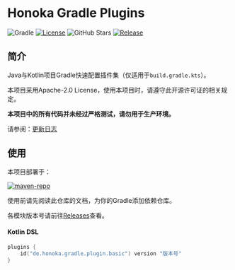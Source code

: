 # Honoka Gradle Plugins
![Gradle](https://img.shields.io/badge/Gradle-8.0-brightgreen?logo=Gradle)
[![License](https://img.shields.io/github/license/kosaka-bun/honoka-gradle-plugins?label=License&color=blue&logo=GitHub)](./LICENSE)
![GitHub Stars](https://img.shields.io/github/stars/kosaka-bun/honoka-gradle-plugins?label=Stars&logo=GitHub&style=flat)
[![Release](https://img.shields.io/github/release/kosaka-bun/honoka-gradle-plugins?label=Release&logo=GitHub)](../../releases)

## 简介
Java与Kotlin项目Gradle快速配置插件集（仅适用于`build.gradle.kts`）。

本项目采用Apache-2.0 License，使用本项目时，请遵守此开源许可证的相关规定。

**本项目中的所有代码并未经过严格测试，请勿用于生产环境。**

请参阅：[更新日志](./docs/changelog.md)

## 使用
本项目部署于：

[![maven-repo](https://github-readme-stats.vercel.app/api/pin/?username=kosaka-bun&repo=maven-repo)](https://github.com/kosaka-bun/maven-repo)

使用前请先阅读此仓库的文档，为你的Gradle添加依赖仓库。

各模块版本号请前往[Releases](../../releases)查看。

#### Kotlin DSL
```kotlin
plugins {
    id("de.honoka.gradle.plugin.basic") version "版本号"
}
```
